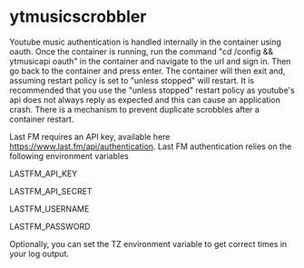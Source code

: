 # ytmusicscrobbler

Youtube music authentication is handled internally in the container using oauth.
Once the container is running, run the command "cd /config && ytmusicapi oauth" in the container and navigate to the url and sign in. Then go back to the container and press enter. The container will then exit and, assuming restart policy is set to "unless stopped" will restart. It is recommended that you use the "unless stopped" restart policy as youtube's api does not always reply as expected and this can cause an application crash. There is a mechanism to prevent duplicate scrobbles after a container restart.

Last FM requires an API key, available here https://www.last.fm/api/authentication. Last FM authentication relies on the following environment variables

LASTFM_API_KEY

LASTFM_API_SECRET

LASTFM_USERNAME

LASTFM_PASSWORD

Optionally, you can set the TZ environment variable to get correct times in your log output.
